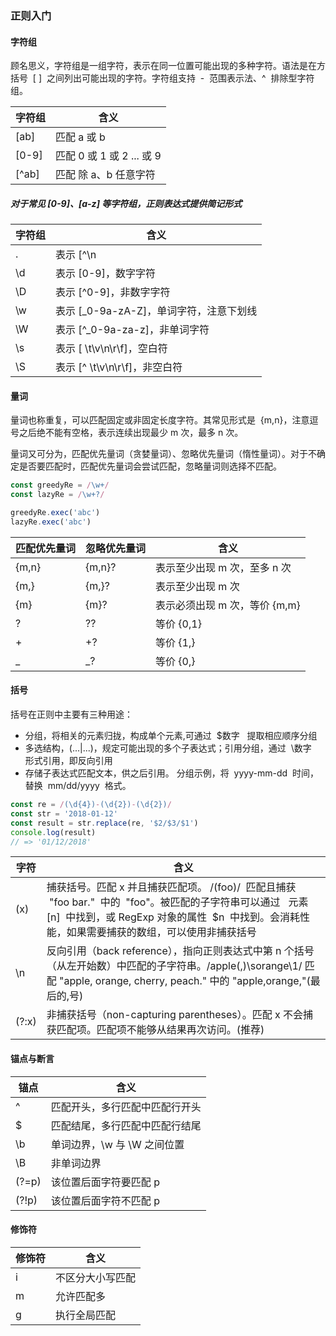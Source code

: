 ### 正则入门

#### 字符组

顾名思义，字符组是一组字符，表示在同一位置可能出现的多种字符。语法是在方括号  [ ]  之间列出可能出现的字符。字符组支持  -  范围表示法、^  排除型字符组。

| 字符组 | 含义                      |
| ------ | ------------------------- |
| [ab]   | 匹配 a 或 b               |
| [0-9]  | 匹配 0 或 1 或 2 ... 或 9 |
| [^ab]  | 匹配 除 a、b 任意字符     |

##### 对于常见 [0-9]、[a-z] 等字符组，正则表达式提供简记形式

| 字符组 | 含义                                    |
| ------ | --------------------------------------- |
| .      | 表示 [^\n                               |
| \d     | 表示 [0-9]，数字字符                    |
| \D     | 表示 [^0-9]，非数字字符                 |
| \w     | 表示 [_0-9a-zA-Z]，单词字符，注意下划线 |
| \W     | 表示 [^_0-9a-za-z]，非单词字符          |
| \s     | 表示 [ \t\v\n\r\f]，空白符              |
| \S     | 表示 [^ \t\v\n\r\f]，非空白符           |

#### 量词

量词也称重复，可以匹配固定或非固定长度字符。其常见形式是  {m,n}，注意逗号之后绝不能有空格，表示连续出现最少 m 次，最多 n 次。

量词又可分为，匹配优先量词（贪婪量词）、忽略优先量词（惰性量词）。对于不确定是否要匹配时，匹配优先量词会尝试匹配，忽略量词则选择不匹配。

```js
const greedyRe = /\w+/
const lazyRe = /\w+?/

greedyRe.exec('abc')
lazyRe.exec('abc')
```

| 匹配优先量词 | 忽略优先量词 | 含义                          |
| ------------ | ------------ | ----------------------------- |
| {m,n}        | {m,n}?       | 表示至少出现 m 次，至多 n 次  |
| {m,}         | {m,}?        | 表示至少出现 m 次             |
| {m}          | {m}?         | 表示必须出现 m 次，等价 {m,m} |
| ?            | ??           | 等价 {0,1}                    |
| +            | +?           | 等价 {1,}                     |
| \_           | \_?          | 等价 {0,}                     |

#### 括号

括号在正则中主要有三种用途：

- 分组，将相关的元素归拢，构成单个元素,可通过  $数字   提取相应顺序分组
- 多选结构，(...|...)，规定可能出现的多个子表达式；引用分组，通过  \数字   形式引用，即反向引用
- 存储子表达式匹配文本，供之后引用。
  分组示例，将  yyyy-mm-dd  时间，替换  mm/dd/yyyy  格式。

```js
const re = /(\d{4})-(\d{2})-(\d{2})/
const str = '2018-01-12'
const result = str.replace(re, '$2/$3/$1')
console.log(result)
// => '01/12/2018'
```

| 字符  | 含义                                                                                                                                                                                                             |
| ----- | ---------------------------------------------------------------------------------------------------------------------------------------------------------------------------------------------------------------- |
| (x)   | 捕获括号。匹配 x 并且捕获匹配项。 /(foo)/  匹配且捕获  "foo bar."  中的  "foo"。被匹配的子字符串可以通过   元素[n]  中找到，或 RegExp 对象的属性  $n  中找到。会消耗性能，如果需要捕获的数组，可以使用非捕获括号 |
| \n    | 反向引用（back reference），指向正则表达式中第 n 个括号（从左开始数）中匹配的子字符串。/apple(,)\sorange\1/ 匹配 "apple, orange, cherry, peach." 中的 "apple,orange,"(最后的,号)                                 |
| (?:x) | 非捕获括号（non-capturing parentheses）。匹配 x 不会捕获匹配项。匹配项不能够从结果再次访问。(推荐)                                                                                                               |

#### 锚点与断言

| 锚点  | 含义                           |
| ----- | ------------------------------ |
| ^     | 匹配开头，多行匹配中匹配行开头 |
| $     | 匹配结尾，多行匹配中匹配行结尾 |
| \b    | 单词边界，\w 与 \W 之间位置    |
| \B    | 非单词边界                     |
| (?=p) | 该位置后面字符要匹配 p         |
| (?!p) | 该位置后面字符不匹配 p         |

#### 修饰符

| 修饰符 | 含义             |
| ------ | ---------------- |
| i      | 不区分大小写匹配 |
| m      | 允许匹配多       |
| g      | 执行全局匹配     |
